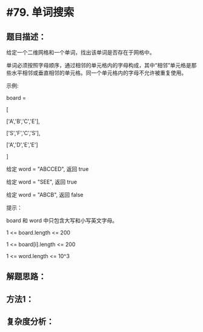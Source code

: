 #79. 单词搜索
============

题目描述：
--------

给定一个二维网格和一个单词，找出该单词是否存在于网格中。

单词必须按照字母顺序，通过相邻的单元格内的字母构成，其中“相邻”单元格是那些水平相邻或垂直相邻的单元格。同一个单元格内的字母不允许被重复使用。
 
示例:

board =

[

  ['A','B','C','E'],
  
  ['S','F','C','S'],
  
  ['A','D','E','E']
  
]


给定 word = "ABCCED", 返回 true

给定 word = "SEE", 返回 true

给定 word = "ABCB", 返回 false
 
提示：

board 和 word 中只包含大写和小写英文字母。

1 <= board.length <= 200

1 <= board[i].length <= 200

1 <= word.length <= 10^3

解题思路：
---------

方法1：
------

复杂度分析：
----------

